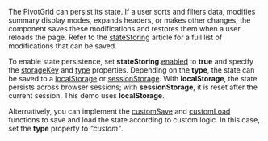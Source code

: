 The PivotGrid can persist its state. If a user sorts and filters data, modifies summary display modes, expands headers, or makes other changes, the component saves these modifications and restores them when a user reloads the page. Refer to the [stateStoring](/Documentation/ApiReference/UI_Components/dxPivotGrid/Configuration/stateStoring/) article for a full list of modifications that can be saved.
<!--split-->

To enable state persistence, set **stateStoring**.[enabled](/Documentation/ApiReference/UI_Components/dxPivotGrid/Configuration/stateStoring/#enabled) to **true** and specify the [storageKey](/Documentation/ApiReference/UI_Components/dxPivotGrid/Configuration/stateStoring/#storageKey) and [type](/Documentation/ApiReference/UI_Components/dxPivotGrid/Configuration/stateStoring/#type) properties. Depending on the **type**, the state can be saved to a <a href="https://developer.mozilla.org/en-US/docs/Web/API/Window/localStorage" target="_blank">localStorage</a> or <a href="https://developer.mozilla.org/en-US/docs/Web/API/Window/sessionStorage" target="_blank">sessionStorage</a>. With **localStorage**, the state persists across browser sessions; with **sessionStorage**, it is reset after the current session. This demo uses **localStorage**.

Alternatively, you can implement the [customSave](/Documentation/ApiReference/UI_Components/dxPivotGrid/Configuration/stateStoring/#customSave) and [customLoad](/Documentation/ApiReference/UI_Components/dxPivotGrid/Configuration/stateStoring/#customLoad) functions to save and load the state according to custom logic. In this case, set the **type** property to *"custom"*.
